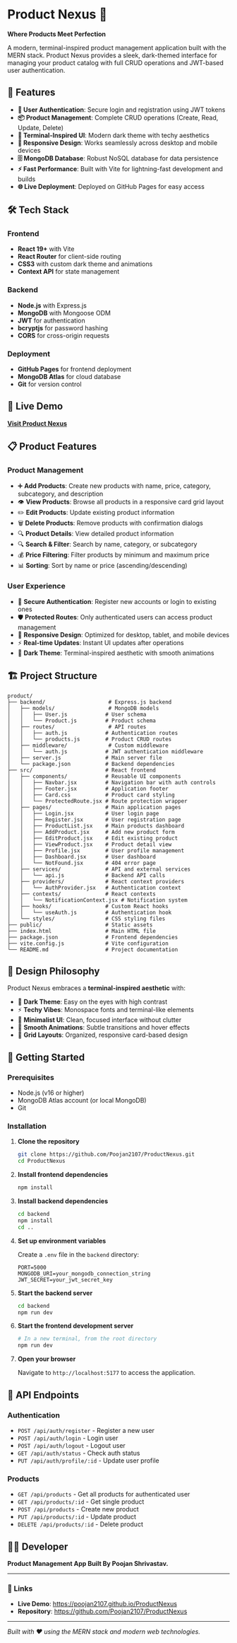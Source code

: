 # Product Nexus 🚀

**Where Products Meet Perfection**

A modern, terminal-inspired product management application built with the MERN stack. Product Nexus provides a sleek, dark-themed interface for managing your product catalog with full CRUD operations and JWT-based user authentication.

## 🌟 Features

- **🔐 User Authentication**: Secure login and registration using JWT tokens
- **📦 Product Management**: Complete CRUD operations (Create, Read, Update, Delete)
- **🎨 Terminal-Inspired UI**: Modern dark theme with techy aesthetics
- **📱 Responsive Design**: Works seamlessly across desktop and mobile devices
- **🗄️ MongoDB Database**: Robust NoSQL database for data persistence
- **⚡ Fast Performance**: Built with Vite for lightning-fast development and builds
- **🌐 Live Deployment**: Deployed on GitHub Pages for easy access

## 🛠️ Tech Stack

### Frontend
- **React 19+** with Vite
- **React Router** for client-side routing
- **CSS3** with custom dark theme and animations
- **Context API** for state management

### Backend
- **Node.js** with Express.js
- **MongoDB** with Mongoose ODM
- **JWT** for authentication
- **bcryptjs** for password hashing
- **CORS** for cross-origin requests

### Deployment
- **GitHub Pages** for frontend deployment
- **MongoDB Atlas** for cloud database
- **Git** for version control

## 🚀 Live Demo

**[Visit Product Nexus](https://poojan2107.github.io/ProductNexus)**

## 📋 Product Features

### Product Management

- ➕ **Add Products**: Create new products with name, price, category, subcategory, and description
- 👁️ **View Products**: Browse all products in a responsive card grid layout
- ✏️ **Edit Products**: Update existing product information
- 🗑️ **Delete Products**: Remove products with confirmation dialogs
- 🔍 **Product Details**: View detailed product information
- 🔍 **Search & Filter**: Search by name, category, or subcategory
- 💰 **Price Filtering**: Filter products by minimum and maximum price
- 📊 **Sorting**: Sort by name or price (ascending/descending)

### User Experience

- 🔑 **Secure Authentication**: Register new accounts or login to existing ones
- 🛡️ **Protected Routes**: Only authenticated users can access product management
- 📱 **Responsive Design**: Optimized for desktop, tablet, and mobile devices
- ⚡ **Real-time Updates**: Instant UI updates after operations
- 🎨 **Dark Theme**: Terminal-inspired aesthetic with smooth animations

## 🏗️ Project Structure

```
product/
├── backend/                    # Express.js backend
│   ├── models/                 # MongoDB models
│   │   ├── User.js            # User schema
│   │   └── Product.js         # Product schema
│   ├── routes/                 # API routes
│   │   ├── auth.js            # Authentication routes
│   │   └── products.js        # Product CRUD routes
│   ├── middleware/             # Custom middleware
│   │   └── auth.js            # JWT authentication middleware
│   ├── server.js              # Main server file
│   └── package.json           # Backend dependencies
├── src/                       # React frontend
│   ├── components/            # Reusable UI components
│   │   ├── Navbar.jsx         # Navigation bar with auth controls
│   │   ├── Footer.jsx         # Application footer
│   │   ├── Card.css           # Product card styling
│   │   └── ProtectedRoute.jsx # Route protection wrapper
│   ├── pages/                 # Main application pages
│   │   ├── Login.jsx          # User login page
│   │   ├── Register.jsx       # User registration page
│   │   ├── ProductList.jsx    # Main products dashboard
│   │   ├── AddProduct.jsx     # Add new product form
│   │   ├── EditProduct.jsx    # Edit existing product
│   │   ├── ViewProduct.jsx    # Product detail view
│   │   ├── Profile.jsx        # User profile management
│   │   ├── Dashboard.jsx      # User dashboard
│   │   └── NotFound.jsx       # 404 error page
│   ├── services/              # API and external services
│   │   └── api.js             # Backend API calls
│   ├── providers/             # React context providers
│   │   └── AuthProvider.jsx   # Authentication context
│   ├── contexts/              # React contexts
│   │   └── NotificationContext.jsx # Notification system
│   ├── hooks/                 # Custom React hooks
│   │   └── useAuth.js         # Authentication hook
│   └── styles/                # CSS styling files
├── public/                    # Static assets
├── index.html                 # Main HTML file
├── package.json               # Frontend dependencies
├── vite.config.js             # Vite configuration
└── README.md                  # Project documentation
```

## 🎨 Design Philosophy

Product Nexus embraces a **terminal-inspired aesthetic** with:

- 🖤 **Dark Theme**: Easy on the eyes with high contrast
- ⚡ **Techy Vibes**: Monospace fonts and terminal-like elements
- 🎯 **Minimalist UI**: Clean, focused interface without clutter
- 🌈 **Smooth Animations**: Subtle transitions and hover effects
- 📐 **Grid Layouts**: Organized, responsive card-based design

## 🚀 Getting Started

### Prerequisites

- Node.js (v16 or higher)
- MongoDB Atlas account (or local MongoDB)
- Git

### Installation

1. **Clone the repository**
   ```bash
   git clone https://github.com/Poojan2107/ProductNexus.git
   cd ProductNexus
   ```

2. **Install frontend dependencies**
   ```bash
   npm install
   ```

3. **Install backend dependencies**
   ```bash
   cd backend
   npm install
   cd ..
   ```

4. **Set up environment variables**

   Create a `.env` file in the `backend` directory:
   ```env
   PORT=5000
   MONGODB_URI=your_mongodb_connection_string
   JWT_SECRET=your_jwt_secret_key
   ```

5. **Start the backend server**
   ```bash
   cd backend
   npm run dev
   ```

6. **Start the frontend development server**
   ```bash
   # In a new terminal, from the root directory
   npm run dev
   ```

7. **Open your browser**

   Navigate to `http://localhost:5177` to access the application.

## 📡 API Endpoints

### Authentication
- `POST /api/auth/register` - Register a new user
- `POST /api/auth/login` - Login user
- `POST /api/auth/logout` - Logout user
- `GET /api/auth/status` - Check auth status
- `PUT /api/auth/profile/:id` - Update user profile

### Products
- `GET /api/products` - Get all products for authenticated user
- `GET /api/products/:id` - Get single product
- `POST /api/products` - Create new product
- `PUT /api/products/:id` - Update product
- `DELETE /api/products/:id` - Delete product

## 👨‍💻 Developer

**Product Management App Built By Poojan Shrivastav.**

---

### 🔗 Links

- **Live Demo**: https://poojan2107.github.io/ProductNexus
- **Repository**: https://github.com/Poojan2107/ProductNexus

---

_Built with ❤️ using the MERN stack and modern web technologies._
